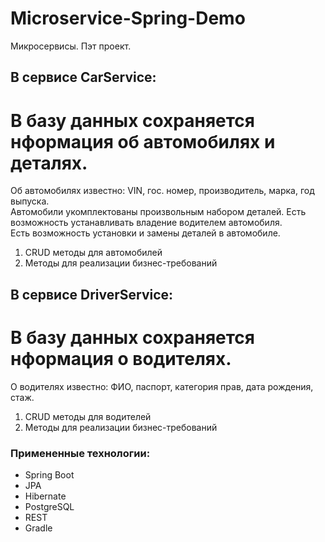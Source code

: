 # Microservice-Spring-Demo
Микросервисы. Пэт проект.

## В сервисе CarService:
# B базу данных сохраняется нформация об автомобилях и деталях.
Об автомобилях известно: VIN, гос. номер, производитель, марка, год выпуска.<br>
Автомобили укомплектованы произвольным набором деталей.
Есть возможность устанавливать владение водителем автомобиля.<br>
Есть возможность установки и замены деталей в автомобиле.<br>
1. CRUD методы для автомобилей
2. Методы для реализации бизнес-требований

## В сервисе DriverService:
# B базу данных сохраняется нформация о  водителях.
О водителях известно: ФИО, паспорт, категория прав, дата рождения, стаж.<br>
  1. CRUD методы для водителей
  2. Методы для реализации бизнес-требований

### Примененные технологии:
- Spring Boot
- JPA
- Hibernate
- PostgreSQL
- REST
- Gradle
